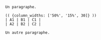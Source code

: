     Un paragraphe.

    (( {column_widths: ['50%', '15%', 30]} ))
    | A1 | B1 | C1 |
    | A2 | B2 | C2 |

    Un autre paragraphe.
